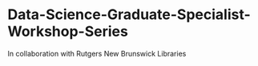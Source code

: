 # Data-Science-Graduate-Specialist-Workshop-Series
In collaboration with Rutgers New Brunswick Libraries
